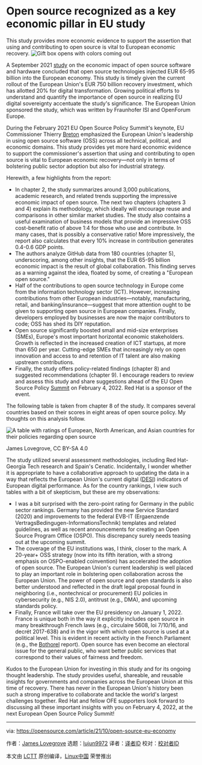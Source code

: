 [#]: subject: "Open source recognized as a key economic pillar in EU study"
[#]: via: "https://opensource.com/article/21/10/open-source-eu-economy"
[#]: author: "James Lovegrove https://opensource.com/users/jlo"
[#]: collector: "lujun9972"
[#]: translator: " "
[#]: reviewer: " "
[#]: publisher: " "
[#]: url: " "

Open source recognized as a key economic pillar in EU study
======
This study provides more economic evidence to support the assertion that
using and contributing to open source is vital to European economic
recovery.
![Gift box opens with colors coming out][1]

A September 2021 [study][2] on the economic impact of open source software and hardware concluded that open source technologies injected EUR 65-95 billion into the European economy. This study is timely given the current rollout of the European Union's EUR 750 billion recovery investment, which has allotted 20% for digital transformation. Growing political efforts to understand and quantify the importance of open source in realizing EU digital sovereignty accentuate the study's significance. The European Union sponsored the study, which was written by Fraunhofer ISI and OpenForum Europe.

During the February 2021 EU Open Source Policy Summit's keynote, EU Commissioner Thierry [Breton][3] emphasized the European Union's leadership in using open source software (OSS) across all technical, political, and economic domains. This study provides yet more hard economic evidence to support the commissioner's assertion that using and contributing to open source is vital to European economic recovery—not only in terms of bolstering public sector adoption but also for industrial strategy.

Herewith, a few highlights from the report:

  * In chapter 2, the study summarizes around 3,000 publications, academic research, and related trends supporting the impressive economic impact of open source. The next two chapters (chapters 3 and 4) explain its methodology, which ideally will encourage reuse and comparisons in other similar market studies. The study also contains a useful examination of business models that provide an impressive OSS cost-benefit ratio of above 1:4 for those who use and contribute. In many cases, that is possibly a conservative ratio! More impressively, the report also calculates that every 10% increase in contribution generates 0.4-0.6 GDP points.
 
  * The authors analyze GitHub data from 180 countries (chapter 5), underscoring, among other insights, that the EUR 65-95 billion economic impact is the result of global collaboration. This finding serves as a warning against the idea, floated by some, of creating a "European open source."
 
  * Half of the contributions to open source technology in Europe come from the information technology sector (ICT). However, increasing contributions from other European industries—notably, manufacturing, retail, and banking/insurance—suggest that more attention ought to be given to supporting open source in European companies. Finally, developers employed by businesses are now the major contributors to code; OSS has shed its DIY reputation.
 
  * Open source significantly boosted small and mid-size enterprises (SMEs), Europe's most important horizontal economic stakeholders. Growth is reflected in the increased creation of ICT startups, at more than 650 per year. Cutting-edge SMEs that increasingly rely on open innovation and access to and retention of IT talent are also making upstream contributions.
 
  * Finally, the study offers policy-related findings (chapter 8) and suggested recommendations (chapter 9). I encourage readers to review and assess this study and share suggestions ahead of the EU Open Source Policy [Summit][4] on February 4, 2022. Red Hat is a sponsor of the event.



The following table is taken from chapter 8 of the study. It compares several countries based on their scores in eight areas of open source policy. My thoughts on this analysis follow.

![A table with ratings of European, North American, and Asian countries for their policies regarding open source][5]

James Lovegrove, CC BY-SA 4.0

The study utilized several assessment methodologies, including Red Hat-Georgia Tech research and Spain's Cenatic. Incidentally, I wonder whether it is appropriate to have a collaborative approach to updating the data in a way that reflects the European Union's current digital ([DESI][6]) indicators of European digital performance. As for the country rankings, I view such tables with a bit of skepticism, but these are my observations:

  * I was a bit surprised with the zero-point rating for Germany in the public sector rankings. Germany has provided the new Service Standard (2020) and improvements to the federal EVB-IT (Ergaenzende VertragsBedingugen-InformationsTechnik) templates and related guidelines, as well as recent announcements for creating an Open Source Program Office (OSPO). This discrepancy surely needs teasing out at the upcoming summit.
 
  * The coverage of the EU institutions was, I think, closer to the mark. A 20-year+ OSS strategy (now into its fifth iteration, with a strong emphasis on OSPO-enabled coinvention) has accelerated the adoption of open source. The European Union's current leadership is well placed to play an important role in bolstering open collaboration across the European Union. The power of open source and open standards is also better understood and reflected in the draft legal proposal found in neighboring (i.e., nontechnical or procurement) EU policies in cybersecurity (e.g., NIS 2.0), antitrust (e.g., DMA), and upcoming standards policy.
 
  * Finally, France will take over the EU presidency on January 1, 2022. France is unique both in the way it explicitly includes open source in many breakthrough French laws (e.g., circulaire 5608, loi 7/10/16, and decrét 2017-638) and in the vigor with which open source is used at a political level. This is evident in recent activity in the French Parliament (e.g., the [Bothorel][7] report). Open source has even become an electoral issue for the general public, who want better public services that correspond to their values of fairness and freedom.



Kudos to the European Union for investing in this study and for its ongoing thought leadership. The study provides useful, shareable, and reusable insights for governments and companies across the European Union at this time of recovery. There has never in the European Union's history been such a strong imperative to collaborate and tackle the world's largest challenges together. Red Hat and fellow OFE supporters look forward to discussing all these important insights with you on February 4, 2022, at the next European Open Source Policy Summit!

--------------------------------------------------------------------------------

via: https://opensource.com/article/21/10/open-source-eu-economy

作者：[James Lovegrove][a]
选题：[lujun9972][b]
译者：[译者ID](https://github.com/译者ID)
校对：[校对者ID](https://github.com/校对者ID)

本文由 [LCTT](https://github.com/LCTT/TranslateProject) 原创编译，[Linux中国](https://linux.cn/) 荣誉推出

[a]: https://opensource.com/users/jlo
[b]: https://github.com/lujun9972
[1]: https://opensource.com/sites/default/files/styles/image-full-size/public/lead-images/OSDC_gift_giveaway_box_520x292.png?itok=w1YQhNH1 (Gift box opens with colors coming out)
[2]: https://digital-strategy.ec.europa.eu/en/library/study-about-impact-open-source-software-and-hardware-technological-independence-competitiveness-and
[3]: https://opensource.com/article/21/3/linux-powers-internet
[4]: https://openforumeurope.org/eu-open-source-policy-summit-2022/
[5]: https://opensource.com/sites/default/files/uploads/open_source_eu_policies.png (policy comparison)
[6]: https://digital-strategy.ec.europa.eu/en/policies/desi
[7]: https://joinup.ec.europa.eu/collection/open-source-observatory-osor/news/french-report-prime-minister-open-data-and-open-source
